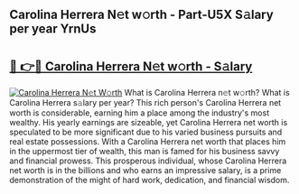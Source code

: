 ## Carolina Herrera N𝚎t w𝚘rth - Part-U5X S𝚊lary per year YrnUs

# <h2><a href="http://gc3k07.nevu.top/?p=Carolina+Herrera">🔗 👉🔴 Carolina Herrera N𝚎t w𝚘rth - S𝚊lary</a></h2>

[![Carolina Herrera N𝚎t W𝚘rth](https://i.imgur.com/Oavwk0R.jpeg)](http://gc3k07.nevu.top/?p=Carolina+Herrera)
What is Carolina Herrera n𝚎t w𝚘rth? What is Carolina Herrera s𝚊lary per year?
This rich person's Carolina Herrera net worth is considerable, earning him a place among the industry's most wealthy. His yearly earnings are sizeable, yet Carolina Herrera net worth is speculated to be more significant due to his varied business pursuits and real estate possessions. With a Carolina Herrera net worth that places him in the uppermost tier of wealth, this man is famed for his business savvy and financial prowess. This prosperous individual, whose Carolina Herrera net worth is in the billions and who earns an impressive salary, is a prime demonstration of the might of hard work, dedication, and financial wisdom.
